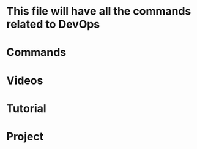 # This file will have all the commands related to DevOps   

# Commands
# Videos
# Tutorial
# Project
 
